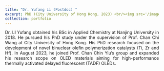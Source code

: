```yaml
---
title: "Dr. Yufang Li (Postdoc) "
excerpt: PhD (City University of Hong Kong, 2023) <br/><img src='/images/yufang_li.JPG' width="200" height="180">
collection: portfolio
---
```

<div style="text-align: justify">
Dr. LI Yufang obtained his BSc in Applied Chemistry at Nanjing University in 2018. He pursued his PhD study under the supervision of Prof. Chan Chi Wang at City University of Hong Kong. His PhD research focused on the development of novel binuclear olefin polymerization catalysts (Ti, Zr and Hf). In August 2023, he joined Prof. Chan Chin Yiu’s group and expanded his research scope on OLED materials aiming for high-performance thermally activated delayed fluorescent (TADF) OLEDs.
</div>
